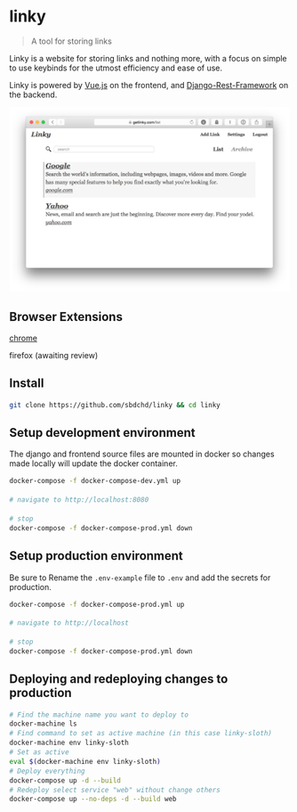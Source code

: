 # linky

> A tool for storing links

Linky is a website for storing links and nothing more, with a focus on simple
to use keybinds for the utmost efficiency and ease of use.

Linky is powered by [Vue.js][1] on the frontend, and [Django-Rest-Framework][2] on the backend.

[1]: https://vuejs.org
[2]: http://www.django-rest-framework.org

![img](screenshots/list.png)

## Browser Extensions

[chrome][3]

firefox (awaiting review)

[3]: https://chrome.google.com/webstore/detail/linky/lejblldallegoffbjjogkmfnmnbkfgcg

## Install
``` bash
git clone https://github.com/sbdchd/linky && cd linky
```

## Setup development environment
The django and frontend source files are mounted in docker so changes made locally will update the docker container.
``` bash
docker-compose -f docker-compose-dev.yml up

# navigate to http://localhost:8080

# stop
docker-compose -f docker-compose-prod.yml down
```

## Setup production environment
Be sure to Rename the `.env-example` file to `.env` and add the secrets for production.
``` bash
docker-compose -f docker-compose-prod.yml up

# navigate to http://localhost

# stop
docker-compose -f docker-compose-prod.yml down
```

## Deploying and redeploying changes to production
``` bash
# Find the machine name you want to deploy to
docker-machine ls
# Find command to set as active machine (in this case linky-sloth)
docker-machine env linky-sloth
# Set as active
eval $(docker-machine env linky-sloth)
# Deploy everything
docker-compose up -d --build
# Redeploy select service "web" without change others
docker-compose up --no-deps -d --build web
```
